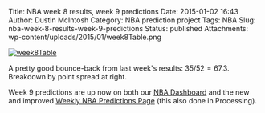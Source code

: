 Title: NBA week 8 results, week 9 predictions
Date: 2015-01-02 16:43
Author: Dustin McIntosh
Category: NBA prediction project
Tags: NBA
Slug: nba-week-8-results-week-9-predictions
Status: published
Attachments: wp-content/uploads/2015/01/week8Table.png

[![week8Table]({static}/wp-content/uploads/2015/01/week8Table.png)]({static}/wp-content/uploads/2015/01/week8Table.png)

A pretty good bounce-back from last week's results: $35/52 = 67.3%$. Breakdown by point spread at right.

Week 9 predictions are up now on both our [NBA Dashboard](http://efavdb.github.io/nba-dash) and the new and improved [Weekly NBA Predictions Page](http://efavdb.github.io/weekly-nba-predictions) (this also done in Processing).
